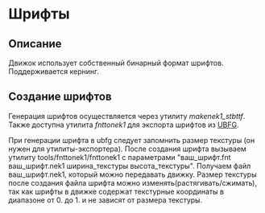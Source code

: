 ﻿# Шрифты

## Описание

Движок использует собственный бинарный формат шрифтов. Поддерживается кернинг.

## Создание шрифтов

Генерация шрифтов осуществляется через утилиту *makenek1_stbttf*. Также доступна утилита *fnttonek1* для экспорта шрифтов из [UBFG](http://www.gamedev.ru/projects/forum/?id=152527).

При генерации шрифта в ubfg следует запомнить размер текстуры (он нужен для утилиты-экспортера). После создания шрифта вызываем утилиту tools/fnttonek1/fnttonek1 с параметрами "ваш_шрифт.fnt ваш_шрифт.nek1 ширина_текстуры высота_текстуры". Получаем файл ваш_шрифт.nek1, который можно передавать движку. Размер текстуры после создания файла шрифта можно изменять(растягивать/сжимать), так как шрифты в движке содержат текстурные координаты в диапазоне от 0. до 1. и не зависят от размера текстуры.
